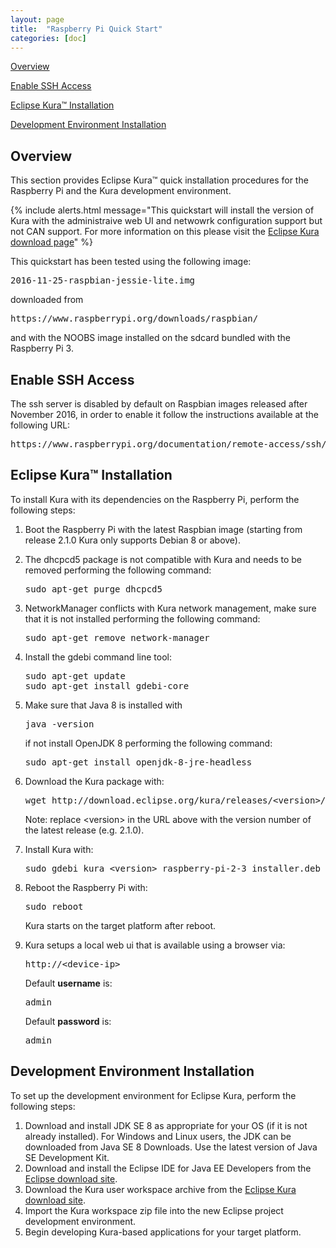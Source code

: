 ```yaml
---
layout: page
title:  "Raspberry Pi Quick Start"
categories: [doc]
---
```


[Overview](#overview)

[Enable SSH Access](#enable-ssh-access)

[Eclipse Kura&trade; Installation](#eclipse-kuratrade-installation)

[Development Environment Installation](#development-environment-installation)

## Overview

This section provides Eclipse Kura&trade; quick installation procedures for the
Raspberry Pi and the Kura development environment.

{% include alerts.html message="This quickstart will install the version of Kura with the
administraive web UI and netwowrk configuration support but not CAN support. For more information
on this please visit the [Eclipse Kura download page](https://www.eclipse.org/kura/downloads.php)" %}

This quickstart has been tested using the following image:

<pre>2016-11-25-raspbian-jessie-lite.img</pre>

downloaded from

<pre>https://www.raspberrypi.org/downloads/raspbian/</pre>

and with the NOOBS image installed on the sdcard bundled with the Raspberry Pi 3.

## Enable SSH Access

The ssh server is disabled by default on Raspbian images released after November 2016,
in order to enable it follow the instructions available at the following URL:

<pre>https://www.raspberrypi.org/documentation/remote-access/ssh/</pre>

## Eclipse Kura&trade; Installation

To install Kura with its dependencies on the Raspberry Pi, perform the
following steps:

1.  Boot the Raspberry Pi with the latest Raspbian image (starting from release 2.1.0 Kura only supports Debian 8 or above).

2.  The dhcpcd5 package is not compatible with Kura and needs to be removed
    performing the following command:

    <pre>sudo apt-get purge dhcpcd5</pre>

3.  NetworkManager conflicts with Kura network management, make sure that it is
    not installed performing the following command:

    <pre>sudo apt-get remove network-manager</pre>

4.  Install the gdebi command line tool:

    <pre>sudo apt-get update
    sudo apt-get install gdebi-core</pre>

5.  Make sure that Java 8 is installed with

    <pre>java -version</pre>

    if not install OpenJDK 8 performing the following command:

    <pre>sudo apt-get install openjdk-8-jre-headless</pre>

6.  Download the Kura package with:

    <pre>wget http://download.eclipse.org/kura/releases/&lt;version&gt;/kura_&lt;version&gt;_raspberry-pi-2-3_installer.deb</pre>

    Note: replace \<version\> in the URL above with the version number of the latest release (e.g. 2.1.0).

7.  Install Kura with: 

    <pre>sudo gdebi kura_&lt;version&gt;_raspberry-pi-2-3_installer.deb</pre>

8.  Reboot the Raspberry Pi with:

    <pre>sudo reboot</pre>

    Kura starts on the target platform after reboot.

9.  Kura setups a local web ui that is available using a browser via:

    <pre>http://&lt;device-ip&gt;</pre>

    Default **username** is:

    <pre>admin</pre>

    Default **password** is:

    <pre>admin</pre>

## Development Environment Installation

To set up the development environment for Eclipse Kura, perform the
following steps:

1. Download and install JDK SE 8 as appropriate for your OS (if it is not already installed). For Windows and Linux users, the JDK can be
downloaded from Java SE 8 Downloads. Use the latest version of Java SE Development Kit.
2. Download and install the Eclipse IDE for Java EE Developers from the <a href="http://www.eclipse.org/downloads/" target="_blank">Eclipse download site</a>.
3.  Download the Kura user workspace archive from the <a href="https://www.eclipse.org/kura/downloads.php" target="_blank">Eclipse Kura download site</a>.
4.  Import the Kura workspace zip file into the new Eclipse project development environment.
5.  Begin developing Kura-based applications for your target platform.
